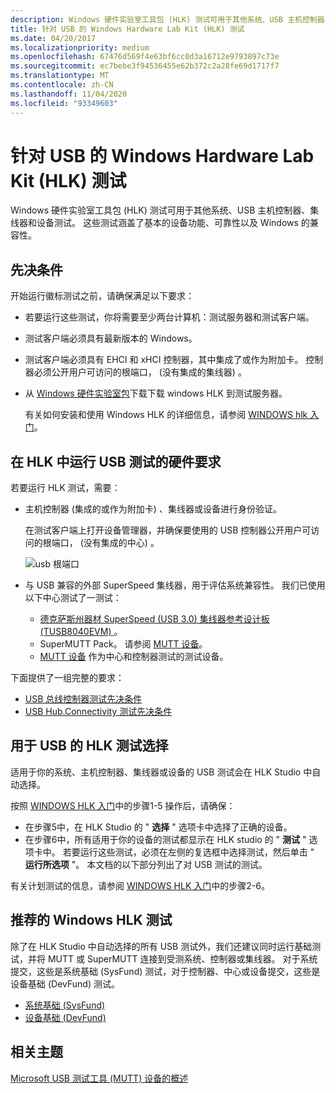 ```yaml
---
description: Windows 硬件实验室工具包 (HLK) 测试可用于其他系统、USB 主机控制器、集线器和设备测试。
title: 针对 USB 的 Windows Hardware Lab Kit (HLK) 测试
ms.date: 04/20/2017
ms.localizationpriority: medium
ms.openlocfilehash: 67476d569f4e63bf6cc0d3a16712e9793897c73e
ms.sourcegitcommit: ec7bebe3f94536455e62b372c2a28fe69d1717f7
ms.translationtype: MT
ms.contentlocale: zh-CN
ms.lasthandoff: 11/04/2020
ms.locfileid: "93349603"
---
```

# <a name="windows-hardware-lab-kit-hlk-tests-for-usb"></a>针对 USB 的 Windows Hardware Lab Kit (HLK) 测试

Windows 硬件实验室工具包 (HLK) 测试可用于其他系统、USB 主机控制器、集线器和设备测试。 这些测试涵盖了基本的设备功能、可靠性以及 Windows 的兼容性。

## <a name="prerequisites"></a>先决条件

开始运行徽标测试之前，请确保满足以下要求：

- 若要运行这些测试，你将需要至少两台计算机：测试服务器和测试客户端。
- 测试客户端必须具有最新版本的 Windows。
- 测试客户端必须具有 EHCI 和 xHCI 控制器，其中集成了或作为附加卡。 控制器必须公开用户可访问的根端口， (没有集成的集线器) 。
- 从 [Windows 硬件实验室包](/windows-hardware/test/hlk/)下载下载 windows HLK 到测试服务器。

    有关如何安装和使用 Windows HLK 的详细信息，请参阅 [WINDOWS hlk 入门](/windows-hardware/test/hlk/getstarted/windows-hlk-getting-started)。

## <a name="hardware-requirements-for-running-usb-tests-in-the-hlk"></a>在 HLK 中运行 USB 测试的硬件要求

若要运行 HLK 测试，需要：

- 主机控制器 (集成的或作为附加卡) 、集线器或设备进行身份验证。

    在测试客户端上打开设备管理器，并确保要使用的 USB 控制器公开用户可访问的根端口， (没有集成的中心) 。

    ![usb 根端口](images/roothubports.png)

- 与 USB 兼容的外部 SuperSpeed 集线器，用于评估系统兼容性。 我们已使用以下中心测试了一测试：
  - [德克萨斯州器材 SuperSpeed (USB 3.0) 集线器参考设计板 (TUSB8040EVM) ](https://www.ti.com/lit/ug/sllu130a/sllu130a.pdf)。
  - SuperMUTT Pack。 请参阅 [MUTT 设备](microsoft-usb-test-tool--mutt--devices.md)。
  - [MUTT 设备](microsoft-usb-test-tool--mutt--devices.md) 作为中心和控制器测试的测试设备。

下面提供了一组完整的要求：

- [USB 总线控制器测试先决条件](/windows-hardware/test/hlk/testref/usb-bus-controller-testing-prerequisites#:~:text=%20USB%20Bus%20Controller%20Testing%20Prerequisites%20%201,is%20required%20for%20USB%20host%20controller...%20More%20)
- [USB Hub.Connectivity 测试先决条件](/windows-hardware/test/hlk/testref/usb-hubconnectivity-testing-prerequisites)

## <a name="hlk-test-selection-for-usb"></a>用于 USB 的 HLK 测试选择

适用于你的系统、主机控制器、集线器或设备的 USB 测试会在 HLK Studio 中自动选择。

按照 [WINDOWS HLK 入门](/windows-hardware/test/hlk/getstarted/windows-hlk-getting-started)中的步骤1-5 操作后，请确保：

- 在步骤5中，在 HLK Studio 的 " **选择** " 选项卡中选择了正确的设备。
- 在步骤6中，所有适用于你的设备的测试都显示在 HLK studio 的 " **测试** " 选项卡中。 若要运行这些测试，必须在左侧的复选框中选择测试，然后单击 " **运行所选项** "。 本文档的以下部分列出了对 USB 测试的测试。

有关计划测试的信息，请参阅 [WINDOWS HLK 入门]( /windows-hardware/test/hlk/getstarted/windows-hlk-getting-started)中的步骤2-6。

## <a name="recommended-windows-hlk-tests"></a>推荐的 Windows HLK 测试

除了在 HLK Studio 中自动选择的所有 USB 测试外，我们还建议同时运行基础测试，并将 MUTT 或 SuperMUTT 连接到受测系统、控制器或集线器。 对于系统提交，这些是系统基础 (SysFund) 测试，对于控制器、中心或设备提交，这些是设备基础 (DevFund) 测试。

- [系统基础 (SysFund) ](/windows-hardware/test/hlk/testref/system-fundamentals-tests)
- [设备基础 (DevFund) ](/windows-hardware/test/hlk/testref/device-devfund-tests)

## <a name="related-topics"></a>相关主题

[Microsoft USB 测试工具 (MUTT) 设备的概述](./microsoft-usb-test-tool--mutt--devices.md)